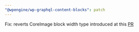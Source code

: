 ```yaml
---
"@wpengine/wp-graphql-content-blocks": patch
---
```


Fix: reverts CoreImage block width type introduced at this [PR](https://github.com/wpengine/wp-graphql-content-blocks/pull/130)
